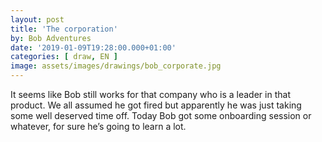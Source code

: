 ```yaml
---
layout: post
title: 'The corporation'
by: Bob Adventures
date: '2019-01-09T19:28:00.000+01:00'
categories: [ draw, EN ]
image: assets/images/drawings/bob_corporate.jpg
---
```


It seems like Bob still works for that company who is a leader in that product. We all assumed he got fired but apparently he was just taking some well deserved time off. Today Bob got some onboarding session or whatever, for sure he’s going to learn a lot.
